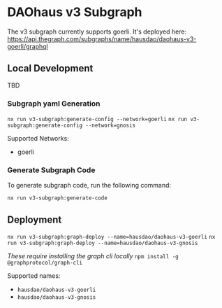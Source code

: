 # DAOhaus v3 Subgraph

The v3 subgraph currently supports goerli. It's deployed here: https://api.thegraph.com/subgraphs/name/hausdao/daohaus-v3-goerli/graphql

## Local Development

TBD

### Subgraph yaml Generation

`nx run v3-subgraph:generate-config --network=goerli`
`nx run v3-subgraph:generate-config --network=gnosis`

Supported Networks:

- goerli

### Generate Subgraph Code

To generate subgraph code, run the following command:

`nx run v3-subgraph:generate-code`

## Deployment

`nx run v3-subgraph:graph-deploy --name=hausdao/daohaus-v3-goerli`
`nx run v3-subgraph:graph-deploy --name=hausdao/daohaus-v3-gnosis`

_These require installing the graph cli locally_
`npm install -g @graphprotocol/graph-cli`

Supported names:

- `hausdao/daohaus-v3-goerli`
- `hausdao/daohaus-v3-gnosis`
